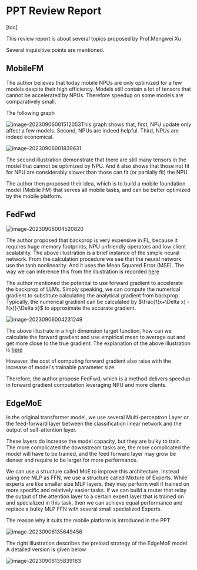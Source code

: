 # PPT Review Report

[toc]

This review report is about several topics proposed by Prof.Mengwei Xu

Several inquisitive points are mentioned.

## MobileFM

The author believes that today mobile NPUs are only optimized for a few models despite their high efficiency. Models still contain a lot of tensors that cannot be accelerated by NPUs. Therefore speedup on some models are comparatively small.

The following graph 

![image-20230906001512053](https://s2.loli.net/2023/09/06/Fbakq3IluGhsUKe.png)This graph shows that, first, NPU update only affect a few models. Second, NPUs are indeed helpful. Third, NPUs are indeed economical.



![image-20230906001839631](https://s2.loli.net/2023/09/06/KdEisagJPbDVle9.png)

The second illustration demonstrate that there are still many tensors in the model that cannot be optimized by NPU. And it also shows that those not fit for NPU are considerably slower than those can fit (or partially fit) the NPU.

The author then proposed their idea, which is to build a mobile foundation model (Mobile FM) that serves all mobile tasks, and can be better optimized by the mobile platform.

## FedFwd

![image-20230906004520820](https://s2.loli.net/2023/09/06/oyYThq2DmenSrsU.png)

The author proposed that backprop is very expensive in FL, because it requires huge memory footprints, NPU unfriendly operators and low client scalability. The above illustration is a brief instance of the simple neural network. From the calculation procedure we see that the neural network use the tanh nonlinearity. And it uses the Mean Squared Error (MSE). The way we can inference this from the illustration is recorded [here](https://chat.openai.com/share/4bc55501-d63f-4ee9-ad19-086694398415)

The author mentioned the potential to use forward gradient to accelerate the backprop of LLMs. Simply speaking, we can compute the numerical gradient to substitute calculating the analytical gradient from backprop. Typically, the numerical gradient can be calculated by $\frac{f(x+\Delta x) - f(x)}{\Delta x}$ to approximate the accurate gradient. 

![image-20230906004231249](https://s2.loli.net/2023/09/06/wn3i2BIOeDZmVso.png)

The above illustrate in a high dimension target function, how can we calculate the forward gradient and use empirical mean to average out and get more close to the true gradient. The explanation of the above illustration is [here](https://chat.openai.com/share/74c3b42c-d692-4bc9-a28c-5413d5da6259)

However, the cost of computing forward gradient also raise with the increase of model's trainable parameter size.

Therefore, the author propose FedFwd, which is a method delivers speedup in forward gradient computation leveraging NPU and more clients.

## EdgeMoE

In the original transformer model, we use several Multi-perceptron Layer or the feed-forward layer  between the classification linear network and the output of self-attention layer.

These layers do increase the model capacity, but they are bulky to train. The more complicated the downstream tasks are, the more complicated the model will have to be trained, and the feed forward layer may grow be denser and require to be larger for more performance.

We can use a structure called MoE to improve this architecture. Instead using one MLP as FFN, we use a structure called Mixture of Experts. While experts are like smaller size MLP layers, they may perform well if trained on more specific and relatively easier tasks. If we can build a router that relay the output of the attention layer to a certain expert layer that is trained on and specialized in this task, then we can achieve equal performance and replace a bulky MLP FFN with several small specialized Experts. 

The reason why it suits the mobile platform is introduced in the PPT

![image-20230906135649456](https://s2.loli.net/2023/09/06/sQ4VtmZKDpFb1vW.png)

The right illustration describes the preload strategy of the EdgeMoE model. A detailed version is given below

![image-20230906135839163](https://s2.loli.net/2023/09/06/Q7Iy1TWBRdE4aAm.png)

